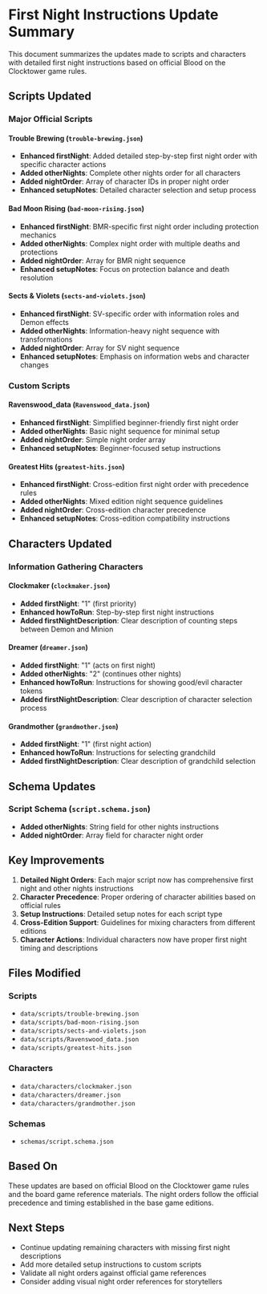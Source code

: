 # First Night Instructions Update Summary

This document summarizes the updates made to scripts and characters with detailed first night instructions based on official Blood on the Clocktower game rules.

## Scripts Updated

### Major Official Scripts

#### Trouble Brewing (`trouble-brewing.json`)

- **Enhanced firstNight**: Added detailed step-by-step first night order with specific character actions
- **Added otherNights**: Complete other nights order for all characters
- **Added nightOrder**: Array of character IDs in proper night order
- **Enhanced setupNotes**: Detailed character selection and setup process

#### Bad Moon Rising (`bad-moon-rising.json`)

- **Enhanced firstNight**: BMR-specific first night order including protection mechanics
- **Added otherNights**: Complex night order with multiple deaths and protections
- **Added nightOrder**: Array for BMR night sequence
- **Enhanced setupNotes**: Focus on protection balance and death resolution

#### Sects & Violets (`sects-and-violets.json`)

- **Enhanced firstNight**: SV-specific order with information roles and Demon effects
- **Added otherNights**: Information-heavy night sequence with transformations
- **Added nightOrder**: Array for SV night sequence
- **Enhanced setupNotes**: Emphasis on information webs and character changes

### Custom Scripts

#### Ravenswood_data (`Ravenswood_data.json`)

- **Enhanced firstNight**: Simplified beginner-friendly first night order
- **Added otherNights**: Basic night sequence for minimal setup
- **Added nightOrder**: Simple night order array
- **Enhanced setupNotes**: Beginner-focused setup instructions

#### Greatest Hits (`greatest-hits.json`)

- **Enhanced firstNight**: Cross-edition first night order with precedence rules
- **Added otherNights**: Mixed edition night sequence guidelines
- **Added nightOrder**: Cross-edition character precedence
- **Enhanced setupNotes**: Cross-edition compatibility instructions

## Characters Updated

### Information Gathering Characters

#### Clockmaker (`clockmaker.json`)

- **Added firstNight**: "1" (first priority)
- **Enhanced howToRun**: Step-by-step first night instructions
- **Added firstNightDescription**: Clear description of counting steps between Demon and Minion

#### Dreamer (`dreamer.json`)

- **Added firstNight**: "1" (acts on first night)
- **Added otherNights**: "2" (continues other nights)
- **Enhanced howToRun**: Instructions for showing good/evil character tokens
- **Added firstNightDescription**: Clear description of character selection process

#### Grandmother (`grandmother.json`)

- **Added firstNight**: "1" (first night action)
- **Enhanced howToRun**: Instructions for selecting grandchild
- **Added firstNightDescription**: Clear description of grandchild selection

## Schema Updates

### Script Schema (`script.schema.json`)

- **Added otherNights**: String field for other nights instructions
- **Added nightOrder**: Array field for character night order

## Key Improvements

1. **Detailed Night Orders**: Each major script now has comprehensive first night and other nights instructions
2. **Character Precedence**: Proper ordering of character abilities based on official rules
3. **Setup Instructions**: Detailed setup notes for each script type
4. **Cross-Edition Support**: Guidelines for mixing characters from different editions
5. **Character Actions**: Individual characters now have proper first night timing and descriptions

## Files Modified

### Scripts

- `data/scripts/trouble-brewing.json`
- `data/scripts/bad-moon-rising.json`
- `data/scripts/sects-and-violets.json`
- `data/scripts/Ravenswood_data.json`
- `data/scripts/greatest-hits.json`

### Characters

- `data/characters/clockmaker.json`
- `data/characters/dreamer.json`
- `data/characters/grandmother.json`

### Schemas

- `schemas/script.schema.json`

## Based On

These updates are based on official Blood on the Clocktower game rules and the board game reference materials. The night orders follow the official precedence and timing established in the base game editions.

## Next Steps

- Continue updating remaining characters with missing first night descriptions
- Add more detailed setup instructions to custom scripts
- Validate all night orders against official game references
- Consider adding visual night order references for storytellers
